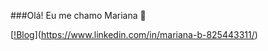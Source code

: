 ###Olá! Eu me chamo Mariana 👋

[[!Blog](https://img.shields.io/badge/LinkedIn-0077B5?style=for-the-badge&logo=linkedin&logoColor=white)](https://www.linkedin.com/in/mariana-b-825443311/)
